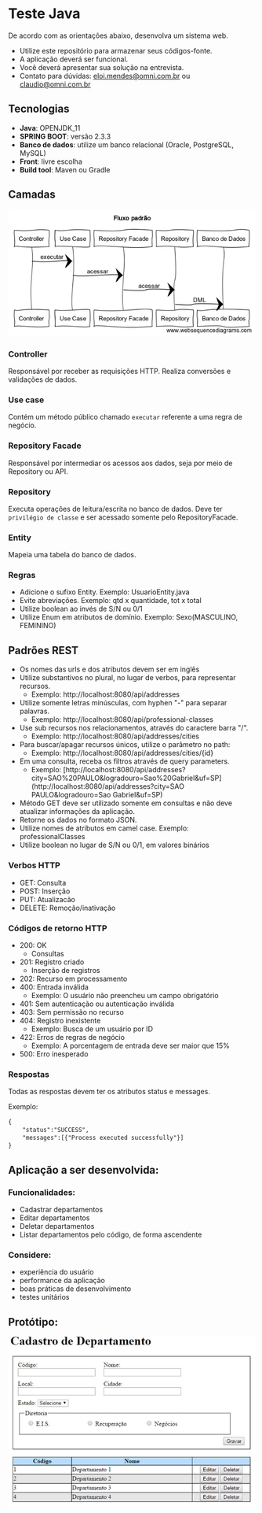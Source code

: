 # Teste Java #


De acordo com as orientações abaixo, desenvolva um sistema web. 

- Utilize este repositório para armazenar seus códigos-fonte.
- A aplicação deverá ser funcional.
- Você deverá apresentar sua solução na entrevista.
- Contato para dúvidas: eloi.mendes@omni.com.br ou claudio@omni.com.br

## Tecnologias ##

- **Java**: OPENJDK_11
- **SPRING BOOT**: versão 2.3.3
- **Banco de dados**: utilize um banco relacional (Oracle, PostgreSQL, MySQL)
- **Front**: livre escolha
- **Build tool**: Maven ou Gradle

## Camadas

![](./img/fluxo-camadas.png)

### Controller

Responsável por receber as requisições HTTP. Realiza conversões e validações de dados.

### Use case

Contém um método público chamado `executar` referente a uma regra de negócio. 

### Repository Facade

Responsável por intermediar os acessos aos dados, seja por meio de Repository ou API. 

### Repository

Executa operações de leitura/escrita no banco de dados. Deve ter `privilégio de classe` e ser acessado somente pelo RepositoryFacade.

### Entity

Mapeia uma tabela do banco de dados.

### Regras

- Adicione o sufixo Entity. Exemplo: UsuarioEntity.java
- Evite abreviações. Exemplo: qtd x quantidade, tot x total
- Utilize boolean ao invés de S/N ou 0/1
- Utilize Enum em atributos de domínio. Exemplo: Sexo(MASCULINO, FEMININO)


## Padrões REST


- Os nomes das urls e dos atributos devem ser em inglês
- Utilize substantivos no plural, no lugar de verbos, para representar recursos.
	- Exemplo: http://localhost:8080/api/addresses
- Utilize somente letras minúsculas, com hyphen "-" para separar palavras.
	- Exemplo: http://localhost:8080/api/professional-classes
- Use sub recursos nos relacionamentos, através do caractere barra "/".
	- Exemplo: http://localhost:8080/api/addresses/cities
- Para buscar/apagar recursos únicos, utilize o parâmetro no path:
    - Exemplo: 	http://localhost:8080/api/addresses/cities/{id}
- Em uma consulta, receba os filtros através de query parameters.
	- Exemplo: [http://localhost:8080/api/addresses?city=SAO%20PAULO&logradouro=Sao%20Gabriel&uf=SP](http://localhost:8080/api/addresses?city=SAO PAULO&logradouro=Sao Gabriel&uf=SP)
- Método GET deve ser utilizado somente em consultas e não deve atualizar informações da aplicação.
- Retorne os dados no formato JSON.
- Utilize nomes de atributos em camel case. Exemplo: professionalClasses
- Utilize boolean no lugar de S/N ou 0/1, em valores binários

### Verbos HTTP

- GET: Consulta
- POST: Inserção
- PUT: Atualizacão
- DELETE: Remoção/inativação

### Códigos de retorno HTTP

- 200: OK
	- Consultas
- 201: Registro criado
	- Inserção de registros
- 202: Recurso em processamento
- 400: Entrada inválida
	- Exemplo: O usuário não preencheu um campo obrigatório
- 401: Sem autenticação ou autenticação inválida
- 403: Sem permissão no recurso
- 404: Registro inexistente
	- Exemplo: Busca de um usuário por ID
- 422: Erros de regras de negócio
	- Exemplo: A porcentagem de entrada deve ser maior que 15%
- 500: Erro inesperado

### Respostas

Todas as respostas devem ter os atributos status e messages. 

Exemplo:

```
{
    "status":"SUCCESS",
    "messages":[{"Process executed successfully"}]
}
```


## Aplicação a ser desenvolvida:

### Funcionalidades:

- Cadastrar departamentos
- Editar departamentos
- Deletar departamentos
- Listar departamentos pelo código, de forma ascendente

### Considere:
- experiência do usuário
- performance da aplicação
- boas práticas de desenvolvimento
- testes unitários

## Protótipo:

![](./img/cadastro-depto.jpg)

